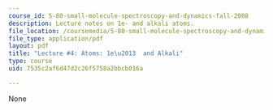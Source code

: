 ```yaml
---
course_id: 5-80-small-molecule-spectroscopy-and-dynamics-fall-2008
description: Lecture notes on 1e- and alkali atoms.
file_location: /coursemedia/5-80-small-molecule-spectroscopy-and-dynamics-fall-2008/7535c2af6d47d2c26f5758a2bbcb016a_04_580ln_fa08.pdf
file_type: application/pdf
layout: pdf
title: "Lecture #4: Atoms: 1e\u2013  and Alkali"
type: course
uid: 7535c2af6d47d2c26f5758a2bbcb016a

---
```

None